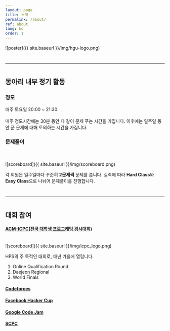 ```yaml
---
layout: page
title: 소개
permalink: /about/
ref: about
lang: ko
order: 1
---
```


![poster]({{ site.baseurl }}/img/hgu-logo.png)

<hr style="margin-top: 40px; margin-bottom: 40px; border: solid; border-width: 0; border-bottom: 1px solid #e8e8e8;"/>

## 동아리 내부 정기 활동
### 정모
매주 토요일 20:00 ~ 21:30
<br> <br>
매주 정모시간에는 30분 동안 다 같이 문제 푸는 시간을 가집니다.
이후에는 일주일 동안 푼 문제에 대해 토의하는 시간을 가집니다.

### 문제풀이
<br></br>
![scoreboard]({{ site.baseurl }}/img/scoreboard.png)

각 회원은 일주일마다 꾸준히 **2문제씩** 문제를 풉니다.
실력에 따라 **Hard Class**와 **Easy Class**으로 나뉘어 문제풀이를 진행합니다.

<hr style="margin-top: 40px; margin-bottom: 40px; border: solid; border-width: 0; border-bottom: 1px solid #e8e8e8;"/>

## 대회 참여
#### [ACM-ICPC(전국 대학생 프로그래밍 경시대회)](http://icpckorea.org/)
<br>
![scoreboard]({{ site.baseurl }}/img/icpc_logo.png)

HPS의 주 목적인 대회로, 매년 가을에 열립니다.

1. Online Qualification Round
2. Daejeon Regional
3. World Finals

#### [Codeforces](http://codeforces.com/)
#### [Facebook Hacker Cup](https://www.facebook.com/hackercup/)
#### [Google Code Jam](https://code.google.com/codejam/)
#### [SCPC](https://www.codeground.org/)
